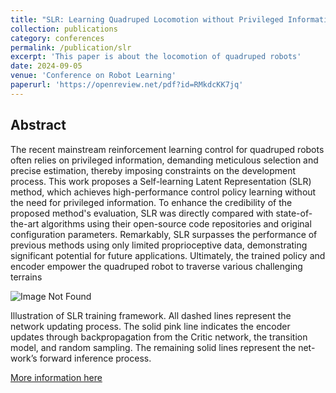 ```yaml
---
title: "SLR: Learning Quadruped Locomotion without Privileged Information"
collection: publications
category: conferences
permalink: /publication/slr
excerpt: 'This paper is about the locomotion of quadruped robots'
date: 2024-09-05
venue: 'Conference on Robot Learning'
paperurl: 'https://openreview.net/pdf?id=RMkdcKK7jq'
---
```


Abstract
---
The recent mainstream reinforcement learning control for quadruped robots often relies on privileged information, demanding meticulous selection and precise estimation, thereby imposing constraints on the development process. This work proposes a Self-learning Latent Representation (SLR) method, which achieves high-performance control policy learning without the need for privileged information. To enhance the credibility of the proposed method's evaluation, SLR was directly compared with state-of-the-art algorithms using their open-source code repositories and original configuration parameters. Remarkably, SLR surpasses the performance of previous methods using only limited proprioceptive data, demonstrating significant potential for future applications. Ultimately, the trained policy and encoder empower the quadruped robot to traverse various challenging terrains

![Image Not Found](https://tenthousandrain.github.io/images/net2.png)

Illustration of SLR training framework. All dashed lines represent the network updating process. The solid pink line indicates the encoder updates through backpropagation from the Critic network, the transition model, and random sampling. The remaining solid lines represent the net-work’s forward inference process.


[More information here](https://openreview.net/forum?id=RMkdcKK7jq&noteId=RMkdcKK7jq)
